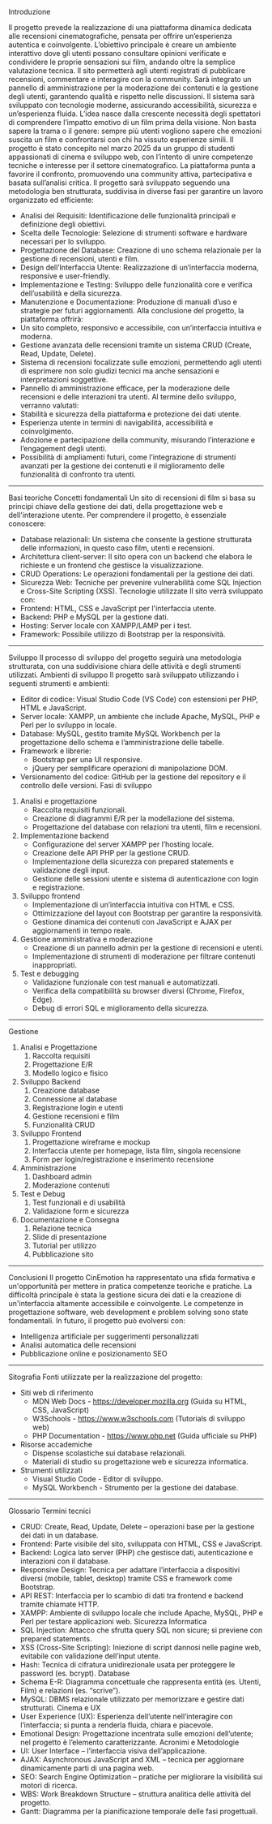 Introduzione

Il progetto prevede la realizzazione di una piattaforma dinamica dedicata alle recensioni cinematografiche, pensata per offrire un’esperienza autentica e coinvolgente. L’obiettivo principale è creare un ambiente interattivo dove gli utenti possano consultare opinioni verificate e condividere le proprie sensazioni sui film, andando oltre la semplice valutazione tecnica. Il sito permetterà agli utenti registrati di pubblicare recensioni, commentare e interagire con la community. Sarà integrato un pannello di amministrazione per la moderazione dei contenuti e la gestione degli utenti, garantendo qualità e rispetto nelle discussioni. Il sistema sarà sviluppato con tecnologie moderne, assicurando accessibilità, sicurezza e un’esperienza fluida.
L’idea nasce dalla crescente necessità degli spettatori di comprendere l’impatto emotivo di un film prima della visione. Non basta sapere la trama o il genere: sempre più utenti vogliono sapere che emozioni suscita un film e confrontarsi con chi ha vissuto esperienze simili. Il progetto è stato concepito nel marzo 2025 da un gruppo di studenti appassionati di cinema e sviluppo web, con l’intento di unire competenze tecniche e interesse per il settore cinematografico. La piattaforma punta a favorire il confronto, promuovendo una community attiva, partecipativa e basata sull’analisi critica. 
Il progetto sarà sviluppato seguendo una metodologia ben strutturata, suddivisa in diverse fasi per garantire un lavoro organizzato ed efficiente:
* Analisi dei Requisiti: Identificazione delle funzionalità principali e definizione degli obiettivi.
* Scelta delle Tecnologie: Selezione di strumenti software e hardware necessari per lo sviluppo.
* Progettazione del Database: Creazione di uno schema relazionale per la gestione di recensioni, utenti e film.
* Design dell’Interfaccia Utente: Realizzazione di un’interfaccia moderna, responsive e user-friendly.
* Implementazione e Testing: Sviluppo delle funzionalità core e verifica dell’usabilità e della sicurezza.
* Manutenzione e Documentazione: Produzione di manuali d’uso e strategie per futuri aggiornamenti.
Alla conclusione del progetto, la piattaforma offrirà:
* Un sito completo, responsivo e accessibile, con un’interfaccia intuitiva e moderna.
* Gestione avanzata delle recensioni tramite un sistema CRUD (Create, Read, Update, Delete).
* Sistema di recensioni focalizzate sulle emozioni, permettendo agli utenti di esprimere non solo giudizi tecnici ma anche sensazioni e interpretazioni soggettive.
* Pannello di amministrazione efficace, per la moderazione delle recensioni e delle interazioni tra utenti.
Al termine dello sviluppo, verranno valutati:
* Stabilità e sicurezza della piattaforma e protezione dei dati utente.
* Esperienza utente in termini di navigabilità, accessibilità e coinvolgimento.
* Adozione e partecipazione della community, misurando l’interazione e l’engagement degli utenti.
* Possibilità di ampliamenti futuri, come l’integrazione di strumenti avanzati per la gestione dei contenuti e il miglioramento delle funzionalità di confronto tra utenti.

________________

Basi teoriche
Concetti fondamentali
Un sito di recensioni di film si basa su principi chiave della gestione dei dati, della progettazione web e dell'interazione utente. Per comprendere il progetto, è essenziale conoscere:
* Database relazionali: Un sistema che consente la gestione strutturata delle informazioni, in questo caso film, utenti e recensioni.
* Architettura client-server: Il sito opera con un backend che elabora le richieste e un frontend che gestisce la visualizzazione.
* CRUD Operations: Le operazioni fondamentali per la gestione dei dati.
* Sicurezza Web: Tecniche per prevenire vulnerabilità come SQL Injection e Cross-Site Scripting (XSS).
Tecnologie utilizzate
Il sito verrà sviluppato con:
* Frontend: HTML, CSS e JavaScript per l'interfaccia utente.
* Backend: PHP e MySQL per la gestione dati.
* Hosting: Server locale con XAMPP/LAMP per i test.
* Framework: Possibile utilizzo di Bootstrap per la responsività.

________________

Sviluppo
Il processo di sviluppo del progetto seguirà una metodologia strutturata, con una suddivisione chiara delle attività e degli strumenti utilizzati.
Ambienti di sviluppo
Il progetto sarà sviluppato utilizzando i seguenti strumenti e ambienti:
* Editor di codice: Visual Studio Code (VS Code) con estensioni per PHP, HTML e JavaScript.
* Server locale: XAMPP, un ambiente che include Apache, MySQL, PHP e Perl per lo sviluppo in locale.
* Database: MySQL, gestito tramite MySQL Workbench per la progettazione dello schema e l’amministrazione delle tabelle.
* Framework e librerie:
   * Bootstrap per una UI responsive.
   * jQuery per semplificare operazioni di manipolazione DOM.
* Versionamento del codice: GitHub per la gestione del repository e il controllo delle versioni.
Fasi di sviluppo
1. Analisi e progettazione
   * Raccolta requisiti funzionali.
   * Creazione di diagrammi E/R per la modellazione del sistema.
   * Progettazione del database con relazioni tra utenti, film e recensioni.
2. Implementazione backend
   * Configurazione del server XAMPP per l’hosting locale.
   * Creazione delle API PHP per la gestione CRUD.
   * Implementazione della sicurezza con prepared statements e validazione degli input.
   * Gestione delle sessioni utente e sistema di autenticazione con login e registrazione.
3. Sviluppo frontend
   * Implementazione di un’interfaccia intuitiva con HTML e CSS.
   * Ottimizzazione del layout con Bootstrap per garantire la responsività.
   * Gestione dinamica dei contenuti con JavaScript e AJAX per aggiornamenti in tempo reale.
4. Gestione amministrativa e moderazione
   * Creazione di un pannello admin per la gestione di recensioni e utenti.
   * Implementazione di strumenti di moderazione per filtrare contenuti inappropriati.
5. Test e debugging
   * Validazione funzionale con test manuali e automatizzati.
   * Verifica della compatibilità su browser diversi (Chrome, Firefox, Edge).
   * Debug di errori SQL e miglioramento della sicurezza.

________________

Gestione
1. Analisi e Progettazione
   1. Raccolta requisiti
   2. Progettazione E/R 
   3. Modello logico e fisico
2. Sviluppo Backend
   1. Creazione database
   2. Connessione al database 
   3. Registrazione login e utenti
   4. Gestione recensioni e film
   5. Funzionalità CRUD
3. Sviluppo Frontend
   1. Progettazione wireframe e mockup
   2. Interfaccia utente per homepage, lista film, singola recensione
   3. Form per login/registrazione e inserimento recensione
4. Amministrazione
   1. Dashboard admin
   2. Moderazione contenuti
5. Test e Debug
   1. Test funzionali e di usabilità
   2. Validazione form e sicurezza
6. Documentazione e Consegna
   1. Relazione tecnica
   2. Slide di presentazione
   3. Tutorial per utilizzo
   4. Pubblicazione sito
  
________________

Conclusioni
Il progetto CinEmotion ha rappresentato una sfida formativa e un'opportunità per mettere in pratica competenze teoriche e pratiche. La difficoltà principale è stata la gestione sicura dei dati e la creazione di un'interfaccia altamente accessibile e coinvolgente. Le competenze in progettazione software, web development e problem solving sono state fondamentali. In futuro, il progetto può evolversi con:
* Intelligenza artificiale per suggerimenti personalizzati
* Analisi automatica delle recensioni
* Pubblicazione online e posizionamento SEO

________________

Sitografia
Fonti utilizzate per la realizzazione del progetto:
* Siti web di riferimento
   * MDN Web Docs - https://developer.mozilla.org (Guida su HTML, CSS, JavaScript)
   * W3Schools - https://www.w3schools.com (Tutorials di sviluppo web)
   * PHP Documentation - https://www.php.net (Guida ufficiale su PHP)
* Risorse accademiche
   * Dispense scolastiche sui database relazionali.
   * Materiali di studio su progettazione web e sicurezza informatica.
* Strumenti utilizzati
   * Visual Studio Code - Editor di sviluppo.
   * MySQL Workbench - Strumento per la gestione dei database.

________________

Glossario
Termini tecnici
* CRUD: Create, Read, Update, Delete – operazioni base per la gestione dei dati in un database.
* Frontend: Parte visibile del sito, sviluppata con HTML, CSS e JavaScript.
* Backend: Logica lato server (PHP) che gestisce dati, autenticazione e interazioni con il database.
* Responsive Design: Tecnica per adattare l’interfaccia a dispositivi diversi (mobile, tablet, desktop) tramite CSS e framework come Bootstrap.
* API REST: Interfaccia per lo scambio di dati tra frontend e backend tramite chiamate HTTP.
* XAMPP: Ambiente di sviluppo locale che include Apache, MySQL, PHP e Perl per testare applicazioni web.
Sicurezza Informatica
* SQL Injection: Attacco che sfrutta query SQL non sicure; si previene con prepared statements.
* XSS (Cross-Site Scripting): Iniezione di script dannosi nelle pagine web, evitabile con validazione dell’input utente.
* Hash: Tecnica di cifratura unidirezionale usata per proteggere le password (es. bcrypt).
Database
* Schema E-R: Diagramma concettuale che rappresenta entità (es. Utenti, Film) e relazioni (es. “scrive”).
* MySQL: DBMS relazionale utilizzato per memorizzare e gestire dati strutturati.
Cinema e UX
* User Experience (UX): Esperienza dell’utente nell’interagire con l’interfaccia; si punta a renderla fluida, chiara e piacevole.
* Emotional Design: Progettazione incentrata sulle emozioni dell’utente; nel progetto è l’elemento caratterizzante.
Acronimi e Metodologie
* UI: User Interface – l’interfaccia visiva dell’applicazione.
* AJAX: Asynchronous JavaScript and XML – tecnica per aggiornare dinamicamente parti di una pagina web.
* SEO: Search Engine Optimization – pratiche per migliorare la visibilità sui motori di ricerca.
* WBS: Work Breakdown Structure – struttura analitica delle attività del progetto.
* Gantt: Diagramma per la pianificazione temporale delle fasi progettuali.
